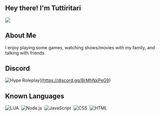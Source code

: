 ## Hey there! I'm Tuttiritari
![](https://komarev.com/ghpvc/?username=Tuttiritari&color=1bd295)

## About Me
I enjoy playing some games, watching shows/movies with my family, and talking with friends.<br>

## Discord

![Hype Roleplay](https://discordapp.com/api/guilds/1035655390932762664/widget.png?style=banner2)](https://discord.gg/BrMhNxPeG9)

## Known Languages

![LUA](https://img.shields.io/badge/-Lua-333333?style=flat&logo=lua)&nbsp;
![Node.js](https://img.shields.io/badge/-Node.js-333333?style=flat&logo=node.js)&nbsp;
![JavaScript](https://img.shields.io/badge/-JavaScript-333333?style=flat&logo=javascript)&nbsp;
![CSS](https://img.shields.io/badge/-CSS-333333?style=flat&logo=CSS3&logoColor=1572B6)&nbsp;
![HTML](https://img.shields.io/badge/-HTML-333333?style=flat&logo=HTML5)&nbsp;
